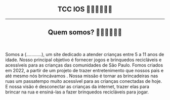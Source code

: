 <h2 align = "center">TCC IOS 👨🏽‍💻👩🏽‍💻</h2>
<hr>
<h2 align = "center">Quem somos? 🤷🏽‍♂️🤷🏽‍♀️</h2>
<br>
<p>
Somos a (............), um site dedicado a atender crianças entre 5 a 11 anos de idade. Nosso principal objetivo é fornecer jogos e brinquedos recicláveis e acessíveis para as crianças das comunidades de São Paulo.
 Fomos criados em 2022, a partir de um projeto de trazer entretenimento que nossos pais e até mesmo nós brincávamos .
Nossa missão é tornar as brincadeiras nas ruas um passatempo muito acessível para as crianças conectadas de hoje.
E nossa visão é desconectar as crianças da internet, trazer elas para brincar na rua e ensiná-las a fazer brinquedos recicláveis para jogar.
</p>
<h2 align = "center> O que fazemos? </h2>
<br>
<p>
Realizamos eventos e projetos em  comunidades centradas na criança, mas os pais podem ajudar doando e se envolvendo. 
Nossos brinquedos são feitos de materiais reciclados para ajudar a proteger o meio ambiente. 
Temos brincadeiras para todas as idades, mas nossa base é para crianças de 5 a 11 anos. Durante a atividade, vamos ensinar pular corda, amarelinha, correr e muito mais.
</p>
